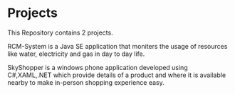 # Projects

This Repository contains 2 projects.

RCM-System is a Java SE application that moniters the usage of resources like water, electricity and gas in day to day life.

SkyShopper is a windows phone application developed using C#,XAML,.NET which provide details of a product and where it is available nearby to make in-person shopping experience easy. 
